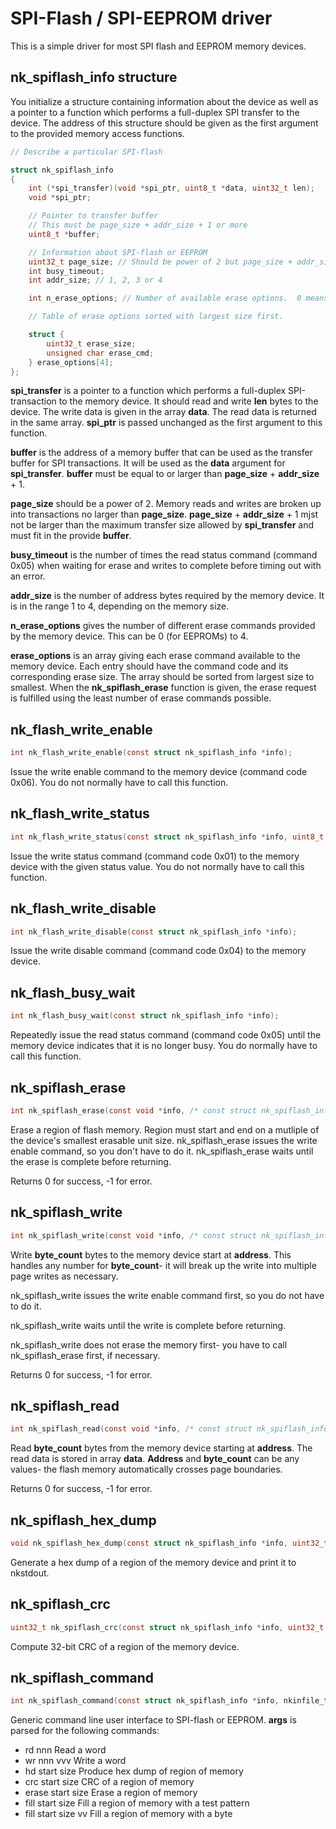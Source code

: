 # SPI-Flash / SPI-EEPROM driver

This is a simple driver for most SPI flash and EEPROM memory devices.

## nk_spiflash_info structure

You initialize a structure containing information about the device as well
as a pointer to a function which performs a full-duplex SPI transfer to the
device.  The address of this structure should be given as the first argument
to the provided memory access functions.

~~~c
// Describe a particular SPI-flash

struct nk_spiflash_info
{
	int (*spi_transfer)(void *spi_ptr, uint8_t *data, uint32_t len);
	void *spi_ptr;

	// Pointer to transfer buffer
	// This must be page_size + addr_size + 1 or more
	uint8_t *buffer;

	// Information about SPI-flash or EEPROM
	uint32_t page_size; // Should be power of 2 but page_size + addr_size + 1 must not be larger than maximum spi_transfer size
	int busy_timeout;
	int addr_size; // 1, 2, 3 or 4

	int n_erase_options; // Number of available erase options.  0 means erase not required (EEPROM).

	// Table of erase options sorted with largest size first.

	struct {
		uint32_t erase_size;
		unsigned char erase_cmd;
	} erase_options[4];
};
~~~

__spi_transfer__ is a pointer to a function which performs a full-duplex
SPI-transaction to the memory device.  It should read and write __len__ bytes
to the device.  The write data is given in the array __data__.  The read data
is returned in the same array.  __spi_ptr__ is passed unchanged as the first
argument to this function.

__buffer__ is the address of a memory buffer that can be used as the transfer
buffer for SPI transactions.  It will be used as the __data__ argument for
__spi_transfer__.  __buffer__ must be equal to or larger than __page_size__ + __addr_size__ + 1.

__page_size__ should be a power of 2.  Memory reads and writes are broken up
into transactions no larger than __page_size__.  __page_size__ +
__addr_size__ + 1 mjst not be larger than the maximum transfer size allowed
by __spi_transfer__ and must fit in the provide __buffer__.

__busy_timeout__ is the number of times the read status command (command
0x05) when waiting for erase and writes to complete before timing out with
an error.

__addr_size__ is the number of address bytes required by the memory device. 
It is in the range 1 to 4, depending on the memory size.

__n_erase_options__ gives the number of different erase commands provided by
the memory device.  This can be 0 (for EEPROMs) to 4.

__erase_options__ is an array giving each erase command available to the
memory device.  Each entry should have the command code and its
corresponding erase size.  The array should be sorted from largest size to
smallest.  When the __nk_spiflash_erase__ function is given, the erase
request is fulfilled using the least number of erase commands possible.


## nk_flash_write_enable

~~~c
int nk_flash_write_enable(const struct nk_spiflash_info *info);
~~~

Issue the write enable command to the memory device (command code 0x06). 
You do not normally have to call this function.

## nk_flash_write_status

~~~c
int nk_flash_write_status(const struct nk_spiflash_info *info, uint8_t val);
~~~

Issue the write status command (command code 0x01) to the memory device with
the given status value.  You do not normally have to call this function.


## nk_flash_write_disable

~~~c
int nk_flash_write_disable(const struct nk_spiflash_info *info);
~~~

Issue the write disable command (command code 0x04) to the memory device.

## nk_flash_busy_wait

~~~c
int nk_flash_busy_wait(const struct nk_spiflash_info *info);
~~~

Repeatedly issue the read status command (command code 0x05) until the
memory device indicates that it is no longer busy.  You do normally have to
call this function.

## nk_spiflash_erase

~~~c
int nk_spiflash_erase(const void *info, /* const struct nk_spiflash_info *info, */ uint32_t address, uint32_t byte_count);
~~~

Erase a region of flash memory.  Region must start and end on a mutliple of the device's smallest erasable unit
size.  nk_spiflash_erase issues the write enable command, so you don't have
to do it.  nk_spiflash_erase waits until the erase is complete before
returning.

Returns 0 for success, -1 for error.

## nk_spiflash_write

~~~c
int nk_spiflash_write(const void *info, /* const struct nk_spiflash_info *info, */ uint32_t address, uint8_t *data, uint32_t byte_count);
~~~

Write __byte_count__ bytes to the memory device start at __address__.  This
handles any number for __byte_count__- it will break up the write into
multiple page writes as necessary.

nk_spiflash_write issues the write enable command first, so you do not have
to do it.

nk_spiflash_write waits until the write is complete before returning.

nk_spiflash_write does not erase the memory first- you have to call
nk_spiflash_erase first, if necessary.

Returns 0 for success, -1 for error.

## nk_spiflash_read

~~~c
int nk_spiflash_read(const void *info, /* const struct nk_spiflash_info *info, */ uint32_t address, uint8_t *data, uint32_t byte_count);
~~~

Read __byte_count__ bytes from the memory device starting at __address__. 
The read data is stored in array __data__.  __Address__ and __byte_count__
can be any values- the flash memory automatically crosses page boundaries.

Returns 0 for success, -1 for error.

## nk_spiflash_hex_dump

~~~c
void nk_spiflash_hex_dump(const struct nk_spiflash_info *info, uint32_t addr, uint32_t len);
~~~

Generate a hex dump of a region of the memory device and print it to
nkstdout.

## nk_spiflash_crc

~~~c
uint32_t nk_spiflash_crc(const struct nk_spiflash_info *info, uint32_t addr, uint32_t len);
~~~

Compute 32-bit CRC of a region of the memory device.

## nk_spiflash_command

~~~c
int nk_spiflash_command(const struct nk_spiflash_info *info, nkinfile_t *args, uint32_t *old_addr);
~~~

Generic command line user interface to SPI-flash or EEPROM.  __args__ is
parsed for the following commands:

* rd nnn             Read a word
* wr nnn vvv         Write a word
* hd start size      Produce hex dump of region of memory
* crc start size     CRC of a region of memory
* erase start size   Erase a region of memory
* fill start size    Fill a region of memory with a test pattern
* fill start size vv Fill a region of memory with a byte
